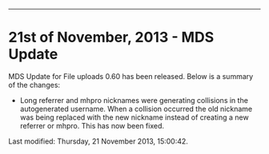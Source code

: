 ---
<h1>21st of November, 2013 - MDS Update</h1>
<p>MDS Update for File uploads 0.60 has been released. Below is a summary of the changes:</p>
<ul>
<li>Long referrer and mhpro nicknames were generating collisions in the autogenerated username. When a collision occurred the old nickname was being replaced with the new nickname instead of creating a new referrer or mhpro. This has now been fixed.</li>
</ul>    <div id='last-modified'>
      Last modified: Thursday, 21 November 2013, 15:00:42.  
